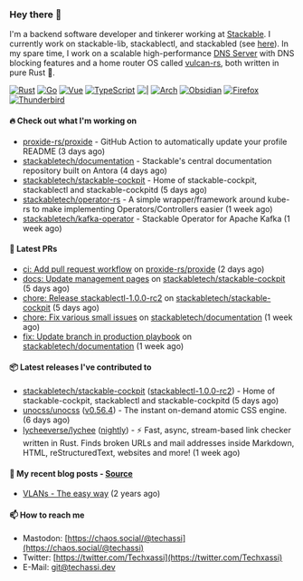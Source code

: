 ### Hey there 👋

I'm a backend software developer and tinkerer working at [Stackable][stackable]. I currently work on
stackable-lib, stackablectl, and stackabled (see [here][stackable-work]). In my spare time, I work on
a scalable high-performance [DNS Server][portal] with DNS blocking features and a home router OS
called [vulcan-rs][vulcan], both written in pure Rust 🦀.

[stackable-work]: https://github.com/stackabletech/stackable
[stackable]: https://github.com/stackabletech
[portal]: https://github.com/portal-rs/portal
[vulcan]: https://github.com/vulcan-rs

[![Rust](https://img.shields.io/badge/-Rust-141414?style=flat&logo=rust&logoColor=%23f97f39)](https://www.rust-lang.org/)
[![Go](https://img.shields.io/badge/-Go-141414?style=flat&logo=go&logoColor=%23f97f39)](https://go.dev/)
[![Vue](https://img.shields.io/badge/-Vue-141414?style=flat&logo=vuedotjs&logoColor=%23f97f39)](https://vuejs.org/)
[![TypeScript](https://img.shields.io/badge/-TypeScript-141414?style=flat&logo=typescript&logoColor=%23f97f39)](https://www.typescriptlang.org/)
![|](https://img.shields.io/badge/-%7C-141414?style=flat&logoColor=%23f97f39)
[![Arch](https://img.shields.io/badge/-Arch-141414?style=flat&logo=archlinux&logoColor=%23f97f39)](https://archlinux.org/)
[![Obsidian](https://img.shields.io/badge/-Obsidian-141414?style=flat&logo=obsidian&logoColor=%23f97f39)](https://obsidian.md/)
[![Firefox](https://img.shields.io/badge/-Firefox-141414?style=flat&logo=firefox&logoColor=%23f97f39)](https://www.mozilla.org/en-US/firefox/new/)
[![Thunderbird](https://img.shields.io/badge/-Thunderbird-141414?style=flat&logo=thunderbird&logoColor=%23f97f39)](https://www.thunderbird.net/en-US/)

#### 🔥 Check out what I'm working on


- [proxide-rs/proxide](https://github.com/proxide-rs/proxide) - GitHub Action to automatically update your profile README (3 days ago)
- [stackabletech/documentation](https://github.com/stackabletech/documentation) - Stackable&#39;s central documentation repository built on Antora (4 days ago)
- [stackabletech/stackable-cockpit](https://github.com/stackabletech/stackable-cockpit) - Home of stackable-cockpit, stackablectl and stackable-cockpitd (5 days ago)
- [stackabletech/operator-rs](https://github.com/stackabletech/operator-rs) - A simple wrapper/framework around kube-rs to make implementing Operators/Controllers easier (1 week ago)
- [stackabletech/kafka-operator](https://github.com/stackabletech/kafka-operator) - Stackable Operator for Apache Kafka (1 week ago)

#### 🧪 Latest PRs


- [ci: Add pull request workflow](https://github.com/proxide-rs/proxide/pull/1) on [proxide-rs/proxide](https://github.com/proxide-rs/proxide) (2 days ago)
- [docs: Update management pages](https://github.com/stackabletech/stackable-cockpit/pull/118) on [stackabletech/stackable-cockpit](https://github.com/stackabletech/stackable-cockpit) (5 days ago)
- [chore: Release stackablectl-1.0.0-rc2](https://github.com/stackabletech/stackable-cockpit/pull/116) on [stackabletech/stackable-cockpit](https://github.com/stackabletech/stackable-cockpit) (5 days ago)
- [chore: Fix various small issues](https://github.com/stackabletech/documentation/pull/459) on [stackabletech/documentation](https://github.com/stackabletech/documentation) (1 week ago)
- [fix: Update branch in production playbook](https://github.com/stackabletech/documentation/pull/457) on [stackabletech/documentation](https://github.com/stackabletech/documentation) (1 week ago)

#### 📦 Latest releases I've contributed to


- [stackabletech/stackable-cockpit](https://github.com/stackabletech/stackable-cockpit/releases/tag/stackablectl-1.0.0-rc2) ([stackablectl-1.0.0-rc2](https://github.com/stackabletech/stackable-cockpit/releases/tag/stackablectl-1.0.0-rc2)) - Home of stackable-cockpit, stackablectl and stackable-cockpitd (5 days ago)
- [unocss/unocss](https://github.com/unocss/unocss/releases/tag/v0.56.4) ([v0.56.4](https://github.com/unocss/unocss/releases/tag/v0.56.4)) - The instant on-demand atomic CSS engine. (6 days ago)
- [lycheeverse/lychee](https://github.com/lycheeverse/lychee/releases/tag/nightly) ([nightly](https://github.com/lycheeverse/lychee/releases/tag/nightly)) - ⚡ Fast, async, stream-based link checker written in Rust. Finds broken URLs and mail addresses inside Markdown, HTML, reStructuredText, websites and more! (1 week ago)

#### 📜 My recent blog posts - [Source](https://github.com/Techassi/page)


- [VLANs - The easy way](https://techassi.dev/posts/vlans-the-easy-way/) (2 years ago)

#### 📫 How to reach me

- Mastodon: [https://chaos.social/@techassi](https://chaos.social/@techassi)
- Twitter: [https://twitter.com/Techxassi](https://twitter.com/Techxassi)
- E-Mail: git@techassi.dev
